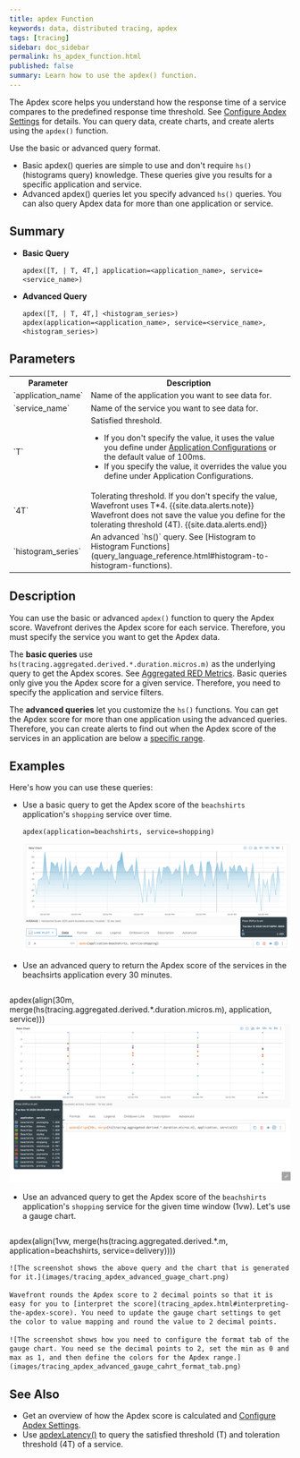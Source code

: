 ```yaml
---
title: apdex Function
keywords: data, distributed tracing, apdex
tags: [tracing]
sidebar: doc_sidebar
permalink: hs_apdex_function.html
published: false
summary: Learn how to use the apdex() function.
---
```


The Apdex score helps you understand how the response time of a service compares to the predefined response time threshold. See [Configure Apdex Settings](tracing_apdex.html) for details.
You can query data, create charts, and create alerts using the `apdex()` function.

Use the basic or advanced query format.

* Basic apdex() queries are simple to use and don't require `hs()` (histograms query) knowledge. These queries give you results for a specific application and service.
* Advanced apdex() queries let you specify advanced `hs()` queries. You can also query Apdex data for more than one application or service.

## Summary

* **Basic Query**

  ```
  apdex([T, | T, 4T,] application=<application_name>, service=<service_name>)
  ```

* **Advanced Query**

  ```
  apdex([T, | T, 4T,] <histogram_series>)
  apdex(application=<application_name>, service=<service_name>, <histogram_series>)
  ```

## Parameters

<table style="width: 100;">
  <tr>
    <th width="25%">
      Parameter
    </th>
    <th width="74%">
      Description
    </th>
  </tr>
  <tr>
    <td markdown="span">
      `application_name`
    </td>
    <td markdown="span">
      Name of the application you want to see data for.
    </td>
  </tr>
  <tr>
    <td markdown="span">
      `service_name`
    </td>
    <td markdown="span">
      Name of the service you want to see data for.
    </td>
  </tr>
  <tr>
    <td markdown="span">
      `T`
    </td>
    <td>
      Satisfied threshold.
      <ul>
        <li>
          If you don't specify the value, it uses the value you define under <a href="tracing_apdex.html#configure-the-threshold-t-value">Application Configurations</a> or the default value of 100ms.
        </li>
        <li>
          If you specify the value, it overrides the value you define under Application Configurations.
        </li>
      </ul>
    </td>
  </tr>
  <tr>
    <td markdown="span">
      `4T`
    </td>
    <td>
      Tolerating threshold. If you don't specify the value, Wavefront uses T*4.
      {{site.data.alerts.note}}
        Wavefront does not save the value you define for the tolerating threshold (4T).
      {{site.data.alerts.end}}
    </td>
  </tr>
  <tr>
    <td markdown="span">
      `histogram_series`
    </td>
    <td markdown="span">
      An advanced `hs()` query. See [Histogram to Histogram Functions](query_language_reference.html#histogram-to-histogram-functions).
    </td>
  </tr>
</table>

## Description

You can use the basic or advanced `apdex()` function to query the Apdex score. Wavefront derives the Apdex score for each service. Therefore, you must specify the service you want to get the Apdex data.

The **basic queries** use `hs(tracing.aggregated.derived.*.duration.micros.m)` as the underlying query to get the Apdex scores. See [Aggregated RED Metrics](trace_data_details.html#aggregated-red-metrics). Basic queries only give you the Apdex score for a given service. Therefore, you need to specify the application and service filters.

The **advanced queries** let you customize the `hs()` functions. You can get the Apdex score for more than one application using the advanced queries. Therefore, you can create alerts to find out when the Apdex score of the services in an application are below a [specific range](tracing_apdex.html#interpreting-the-apdex-score).

## Examples
Here's how you can use these queries:

 * Use a basic query to get the Apdex score of the `beachshirts` application's `shopping` service over time.
    ```
    apdex(application=beachshirts, service=shopping)
    ```
    ![The screenshot shows the above query and the chart that is generated for it.](images/tracing_apdex_basic_query.png)

* Use an advanced query to return the Apdex score of the services in the beachsirts application every 30 minutes.
    <pre>
apdex(align(30m, merge(hs(tracing.aggregated.derived.*.duration.micros.m), application, service)))
    </pre>
    ![The screenshot shows the above query and the chart that is generated for it.](images/tracing_apdex_advanced_query_30_minute_bucket.png)

* Use an advanced query to get the Apdex score of the `beachshirts` application's `shopping` service for the given time window (1vw). Let's use a gauge chart.
    <pre>
apdex(align(1vw, merge(hs(tracing.aggregated.derived.*.m, application=beachshirts, service=delivery))))
    </pre>

    ![The screenshot shows the above query and the chart that is generated for it.](images/tracing_apdex_advanced_guage_chart.png)

    Wavefront rounds the Apdex score to 2 decimal points so that it is easy for you to [interpret the score](tracing_apdex.html#interpreting-the-apdex-score). You need to update the gauge chart settings to get the color to value mapping and round the value to 2 decimal points.

    ![The screenshot shows how you need to configure the format tab of the gauge chart. You need se the decimal points to 2, set the min as 0 and max as 1, and then define the colors for the Apdex range.](images/tracing_apdex_advanced_gauge_cahrt_format_tab.png)


## See Also

* Get an overview of how the Apdex score is calculated and [Configure Apdex Settings](tracing_apdex.html).
* Use [apdexLatency()](hs_apdex_latency_function.html) to query the satisfied threshold (T) and toleration threshold (4T) of a service.
